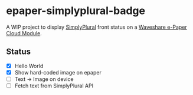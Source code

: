 # epaper-simplyplural-badge

A WIP project to display [SimplyPlural](https://apparyllis.com/) front status on a [Waveshare e-Paper Cloud Module](https://www.waveshare.com/wiki/2.13inch_e-Paper_Cloud_Module).

## Status

- [x] Hello World
- [x] Show hard-coded image on epaper
- [ ] Text -> Image on device
- [ ] Fetch text from SimplyPlural API
